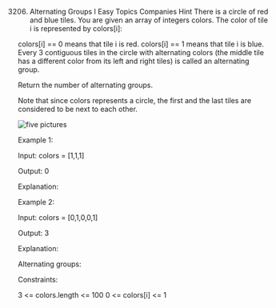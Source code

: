 3206. Alternating Groups I
Easy
Topics
Companies
Hint
There is a circle of red and blue tiles. You are given an array of integers colors. The color of tile i is represented by colors[i]:

colors[i] == 0 means that tile i is red.
colors[i] == 1 means that tile i is blue.
Every 3 contiguous tiles in the circle with alternating colors (the middle tile has a different color from its left and right tiles) is called an alternating group.

Return the number of alternating groups.

Note that since colors represents a circle, the first and the last tiles are considered to be next to each other.

![ five pictures]() 

Example 1:

Input: colors = [1,1,1]

Output: 0

Explanation:



Example 2:

Input: colors = [0,1,0,0,1]

Output: 3

Explanation:



Alternating groups:



 

Constraints:

3 <= colors.length <= 100
0 <= colors[i] <= 1